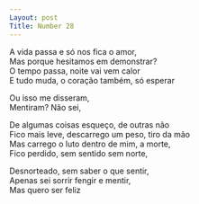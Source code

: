 ```yaml
---
Layout: post
Title: Number 28
---
```


A vida passa e só nos fica o amor,                                                                                                                                              
Mas porque hesitamos em demonstrar?                                                                                                                                                
O tempo passa, noite vai vem calor                                                                                                                                                 
E tudo muda, o coração também, só esperar 

Ou isso me disseram,                                                                                                                                                               
Mentiram? Não sei, 

De algumas coisas esqueço, de outras não                                                                                                                                          
Fico mais leve, descarrego um peso, tiro da mão                                                                                                                                     
Mas carrego o luto dentro de mim, a morte,                                                                                                                                        
Fico perdido, sem sentido sem norte, 

Desnorteado, sem saber o que sentir,                                                                                                                                                
Apenas sei sorrir fengir e mentir,                                                                                                                                                     
Mas quero ser feliz
